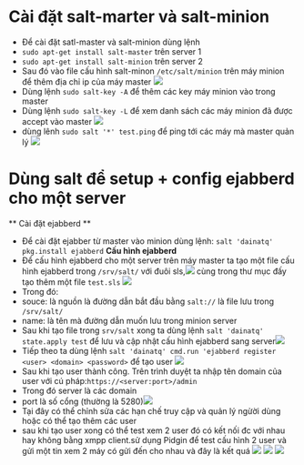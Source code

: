 # Cài đặt salt-marter và salt-minion
- Để cài đặt satl-master và salt-minion dùng lệnh
 - `sudo apt-get install salt-master` trên server 1
 - `sudo apt-get install salt-minion` trên server 2
- Sau đó vào file cấu hình salt-minon `/etc/salt/minion` trên máy minion để thêm địa chỉ ip của máy master ![](https://github.com/bizflycloud/internship-0719/blob/master/daitq1998/image/ip.png)
- Dùng lệnh `sudo salt-key -A` để thêm các key máy minion vào trong master
- Dùng lệnh `sudo salt-key -L` để xem danh sách các máy minion đã được accept vào master ![](https://github.com/bizflycloud/internship-0719/blob/master/daitq1998/image/list.png)
- dùng lênh `sudo salt '*' test.ping` để ping tới các máy mà master quản lý ![](https://github.com/bizflycloud/internship-0719/blob/master/daitq1998/image/lb.png)
# Dùng salt để setup + config ejabberd cho một server
** Cài đặt ejabberd **
- Để cài đặt ejabber từ master vào minion dùng lệnh: `salt 'dainatq' pkg.install ejabberd`
**Cấu hình ejabberd**
- Để cấu hình ejabberd cho một server trên máy master ta tạo một file cấu hình ejabberd trong `/srv/salt/` với đuôi sls,![]( https://github.com/bizflycloud/internship-0719/blob/master/daitq1998/image/os.png) cùng trong thư mục đấy tạo thêm một file `test.sls`
![](https://github.com/bizflycloud/internship-0719/blob/master/daitq1998/image/lm.png)
- Trong đó:
 - souce: là nguồn là đường dẫn bắt đầu bằng `salt://` là file lưu trong `/srv/salt/`
 - name: là tên mà đường dẫn muốn lưu trong minion server
- Sau khi tạo file trong `srv/salt` xong ta dùng lệnh `salt 'dainatq' state.apply test` để lưu và cập nhật cấu hình ejabberd sang server![](https://github.com/bizflycloud/internship-0719/blob/master/daitq1998/image/chang%202.png)
- Tiếp theo ta dùng lệnh `salt 'dainatq' cmd.run 'ejabberd register <user> <domain> <password>` để tạo user ![](https://github.com/bizflycloud/internship-0719/blob/master/daitq1998/image/t%202.png)
- Sau khi tạo user thành công. Trên trình duyệt ta nhập tên domain của user với cú pháp:`https://<server:port>/admin` 
- Trong đó server là các domain 
- port là số cổng (thường là 5280)![](https://github.com/bizflycloud/internship-0719/blob/master/daitq1998/image/nt.png)
- Tại đây có thể chỉnh sửa các hạn chế truy cập và quản lý ngừời dùng  hoặc có thể tạo thêm các user
- sau khi tạo user xong có thể test xem 2 user đó có kết nối đc với nhau hay không bằng xmpp client.sử dụng Pidgin để test 
 cấu hình 2 user và gửi một tin xem 2 máy có gửi đến cho nhau và đây là kết quá 
 ![](https://github.com/bizflycloud/internship-0719/blob/master/daitq1998/image/tip.png)
 ![](https://github.com/bizflycloud/internship-0719/blob/master/daitq1998/image/mes.png)
 ![](https://github.com/bizflycloud/internship-0719/blob/master/daitq1998/image/m.png)
